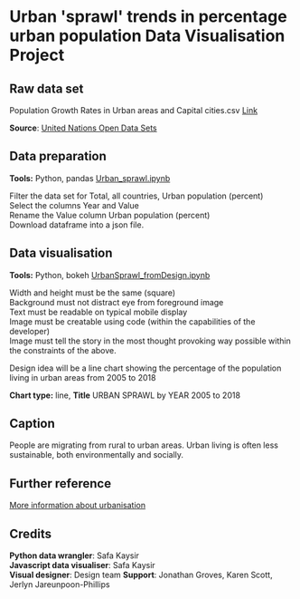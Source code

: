 # Urban 'sprawl' trends in percentage urban population Data Visualisation Project

## Raw data set
Population Growth Rates in Urban areas and Capital cities.csv
[Link](https://drive.google.com/file/d/1F7ag0EfR1EyXmxacJxKtqUqeyIbAx4Kq/view?usp=sharing)   

**Source**:  [United Nations Open Data Sets](https://data.un.org/)   
  

## Data preparation

**Tools:**  Python, pandas
[Urban_sprawl.ipynb](./Data%20Preparation/Urban_sprawl.ipynb)

Filter the data set for Total, all countries, Urban population (percent)  
Select the columns Year and Value  
Rename the Value column Urban population (percent)  
Download dataframe into a json file.  
 
## Data visualisation

**Tools:** Python, bokeh
[UrbanSprawl_fromDesign.ipynb](./Data%20Visualisation/UrbanSprawl_fromDesign.ipynb)

Width and height must be the same (square)  
Background must not distract eye from foreground image  
Text must be readable on typical mobile display  
Image must be creatable using code (within the capabilities of the developer)  
Image must tell the story in the most thought provoking way possible within the constraints of the above.   

Design idea will be a line chart showing the percentage of the population living in urban areas from 2005 to 2018

**Chart type:**  line, **Title** URBAN SPRAWL by YEAR 2005 to 2018

## Caption

People are migrating from rural to urban areas.  Urban living is often less sustainable, both environmentally and socially.

## Further reference

[More information about urbanisation](https://ourworldindata.org/urbanization)

## Credits
**Python data wrangler**:  Safa Kaysir  
**Javascript data visualiser**: Safa Kaysir  
**Visual designer**: Design team
**Support**:  Jonathan Groves, Karen Scott, Jerlyn Jareunpoon-Phillips
